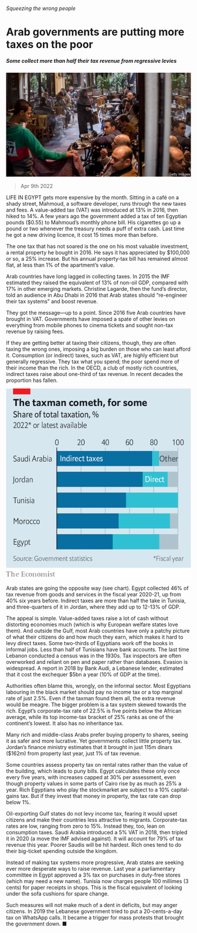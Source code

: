 ###### Squeezing the wrong people

# Arab governments are putting more taxes on the poor 

##### Some collect more than half their tax revenue from regressive levies 

![image](images/20220409_map503.jpg) 

> Apr 9th 2022 

LIFE IN EGYPT gets more expensive by the month. Sitting in a café on a shady street, Mahmoud, a software developer, runs through the new taxes and fees. A value-added tax (VAT) was introduced at 13% in 2016, then hiked to 14%. A few years ago the government added a tax of ten Egyptian pounds ($0.55) to Mahmoud’s monthly phone bill. His cigarettes go up a pound or two whenever the treasury needs a puff of extra cash. Last time he got a new driving licence, it cost 15 times more than before.

The one tax that has not soared is the one on his most valuable investment, a rental property he bought in 2016. He says it has appreciated by $100,000 or so, a 25% increase. But his annual property-tax bill has remained almost flat, at less than 1% of the apartment’s value.


Arab countries have long lagged in collecting taxes. In 2015 the IMF estimated they raised the equivalent of 13% of non-oil GDP, compared with 17% in other emerging markets. Christine Lagarde, then the fund’s director, told an audience in Abu Dhabi in 2016 that Arab states should “re-engineer their tax systems” and boost revenue.

They got the message—up to a point. Since 2016 five Arab countries have brought in VAT. Governments have imposed a spate of other levies on everything from mobile phones to cinema tickets and sought non-tax revenue by raising fees.

If they are getting better at taxing their citizens, though, they are often taxing the wrong ones, imposing a big burden on those who can least afford it. Consumption (or indirect) taxes, such as VAT, are highly efficient but generally regressive. They tax what you spend; the poor spend more of their income than the rich. In the OECD, a club of mostly rich countries, indirect taxes raise about one-third of tax revenue. In recent decades the proportion has fallen.

![image](images/20220409_MAC083.png) 


Arab states are going the opposite way (see chart). Egypt collected 46% of tax revenue from goods and services in the fiscal year 2020-21, up from 40% six years before. Indirect taxes are more than half the take in Tunisia, and three-quarters of it in Jordan, where they add up to 12-13% of GDP.

The appeal is simple. Value-added taxes raise a lot of cash without distorting economies much (which is why European welfare states love them). And outside the Gulf, most Arab countries have only a patchy picture of what their citizens do and how much they earn, which makes it hard to levy direct taxes. Some two-thirds of Egyptians work off the books in informal jobs. Less than half of Tunisians have bank accounts. The last time Lebanon conducted a census was in the 1930s. Tax inspectors are often overworked and reliant on pen and paper rather than databases. Evasion is widespread. A report in 2018 by Bank Audi, a Lebanese lender, estimated that it cost the exchequer $5bn a year (10% of GDP at the time).

Authorities often blame this, wrongly, on the informal sector. Most Egyptians labouring in the black market should pay no income tax or a top marginal rate of just 2.5%. Even if the taxman found them all, the extra revenue would be meagre. The bigger problem is a tax system skewed towards the rich. Egypt’s corporate-tax rate of 22.5% is five points below the African average, while its top income-tax bracket of 25% ranks as one of the continent’s lowest. It also has no inheritance tax.

Many rich and middle-class Arabs prefer buying property to shares, seeing it as safer and more lucrative. Yet governments collect little property tax. Jordan’s finance ministry estimates that it brought in just 115m dinars ($162m) from property last year, just 1% of tax revenue.

Some countries assess property tax on rental rates rather than the value of the building, which leads to puny bills. Egypt calculates these only once every five years, with increases capped at 30% per assessment, even though property values in some parts of Cairo rise by as much as 25% a year. Rich Egyptians who play the stockmarket are subject to a 10% capital-gains tax. But if they invest that money in property, the tax rate can drop below 1%.

Oil-exporting Gulf states do not levy income tax, fearing it would upset citizens and make their countries less attractive to migrants. Corporate-tax rates are low, ranging from zero to 15%. Instead they, too, lean on consumption taxes. Saudi Arabia introduced a 5% VAT in 2018, then tripled it in 2020 (a move the IMF advised against). It will account for 79% of tax revenue this year. Poorer Saudis will be hit hardest. Rich ones tend to do their big-ticket spending outside the kingdom.

Instead of making tax systems more progressive, Arab states are seeking ever more desperate ways to raise revenue. Last year a parliamentary committee in Egypt approved a 3% tax on purchases in duty-free stores (which may need a new name). Tunisia now charges people 100 millimes (3 cents) for paper receipts in shops. This is the fiscal equivalent of looking under the sofa cushions for spare change.

Such measures will not make much of a dent in deficits, but may anger citizens. In 2019 the Lebanese government tried to put a 20-cents-a-day tax on WhatsApp calls. It became a trigger for mass protests that brought the government down. ■


